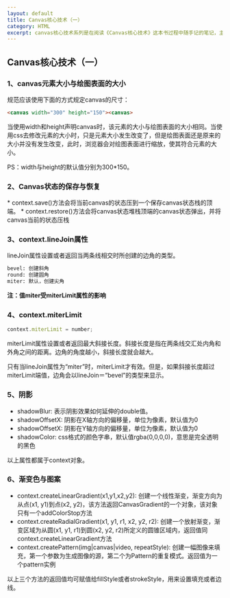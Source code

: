```yaml
---
layout: default
title: Canvas核心技术（一）
category: HTML
excerpt: canvas核心技术系列是在阅读《Canvas核心技术》这本书过程中随手记的笔记，主要记录自己以前不熟悉或者不了解的知识点。（如有侵权请联系博主，侵删）
---
```


<h2>Canvas核心技术（一）</h2>

<h3>1、canvas元素大小与绘图表面的大小</h3>

规范应该使用下面的方式规定canvas的尺寸：

```html
<canvas width="300" height="150"><canvas>
```

当使用width和height声明canvas时，该元素的大小与绘图表面的大小相同。当使用css去修改元素的大小时，只是元素大小发生改变了，但是绘图表面还是原来的大小并没有发生改变，此时，浏览器会对绘图表面进行缩放，使其符合元素的大小。

PS：width与height的默认值分别为300*150。

<h3>2、Canvas状态的保存与恢复</h3>
* context.save()方法会将当前canvas的状态压到一个保存canvas状态栈的顶端。
* context.restore()方法会将canvas状态堆栈顶端的canvas状态弹出，并将canvas当前的状态压栈

<h3>3、context.lineJoin属性</h3>

lineJoin属性设置或者返回当两条线相交时所创建的边角的类型。

```html
bevel: 创建斜角
round: 创建圆角
miter: 默认，创建尖角
```

**注：值miter受miterLimit属性的影响**

<h3>4、context.miterLimit</h3>

```javascript
context.miterLimit = number;
```

miterLimit属性设置或者返回最大斜接长度。斜接长度是指在两条线交汇处内角和外角之间的距离。边角的角度越小，斜接长度就会越大。

只有当lineJoin属性为“miter”时，miterLimit才有效。但是，如果斜接长度超过miterLimit端值，边角会以lineJoin＝“bevel”的类型来显示。

<h3>5、阴影</h3>

* shadowBlur: 表示阴影效果如何延伸的double值。
* shadowOffsetX: 阴影在X轴方向的偏移量，单位为像素，默认值为0
* shadowOffsetX: 阴影在Y轴方向的偏移量，单位为像素，默认值为0
* shadowColor: css格式的颜色字串，默认值rgba(0,0,0,0)，意思是完全透明的黑色

以上属性都属于context对象。

<h3>6、渐变色与图案</h3>

* context.createLinearGradient(x1,y1,x2,y2): 创建一个线性渐变，渐变方向为从点(x1, y1)到点(x2, y2)，该方法返回CanvasGradient的一个对象，该对象只有一个addColorStop方法
* context.createRadialGradient(x1, y1, r1, x2, y2, r2): 创建一个放射渐变，渐变区域为从圆(x1, y1, r1)到圆(x2, y2, r2)所定义的圆锥区域内，返回值同context.createLinearGradient方法
* context.createPattern(img|canvas|video, repeatStyle): 创建一幅图像来填充，第一个参数为生成图像的源，第二个为Pattern的重复模式。返回值为一个pattern实例

以上三个方法的返回值均可赋值给fillStyle或者strokeStyle，用来设置填充或者边线。